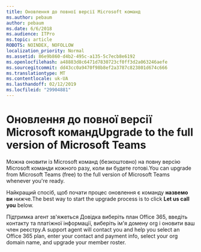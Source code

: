 ```yaml
---
title: Оновлення до повної версії Microsoft команд
ms.author: pebaum
author: pebaum
ms.date: 6/6/2018
ms.audience: ITPro
ms.topic: article
ROBOTS: NOINDEX, NOFOLLOW
localization_priority: Normal
ms.assetid: 86e9b860-d4b2-495c-a135-5c7ecb8e6192
ms.openlocfilehash: a48883d8c6471d7830723cf0ff3d2a063246aefe
ms.sourcegitcommit: dd43cc0a9470f98b8ef2a3787c823801d674c666
ms.translationtype: MT
ms.contentlocale: uk-UA
ms.lasthandoff: 02/12/2019
ms.locfileid: "29904881"
---
```

# <a name="upgrade-to-the-full-version-of-microsoft-teams"></a><span data-ttu-id="f0efe-102">Оновлення до повної версії Microsoft команд</span><span class="sxs-lookup"><span data-stu-id="f0efe-102">Upgrade to the full version of Microsoft Teams</span></span>

<span data-ttu-id="f0efe-103">Можна оновити із Microsoft команд (безкоштовно) на повну версію Microsoft команди кожного разу, коли ви будете готові.</span><span class="sxs-lookup"><span data-stu-id="f0efe-103">You can upgrade from Microsoft Teams (free) to the full version of Microsoft Teams whenever you're ready.</span></span>
  
<span data-ttu-id="f0efe-104">Найкращий спосіб, щоб почати процес оновлення є команду **назвемо ви** нижче.</span><span class="sxs-lookup"><span data-stu-id="f0efe-104">The best way to start the upgrade process is to click **Let us call you** below.</span></span> 
  
<span data-ttu-id="f0efe-105">Підтримка агент зв'яжеться Довідка виберіть план Office 365, введіть контакту та платіжної інформації, виберіть ім'я домену org і оновити ваш член реєстру.</span><span class="sxs-lookup"><span data-stu-id="f0efe-105">A support agent will contact you and help you select an Office 365 plan, enter your contact and payment info, select your org domain name, and upgrade your member roster.</span></span>
  

